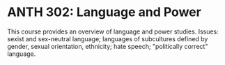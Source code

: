 # ANTH 302: Language and Power

This course provides an overview of language and power studies. Issues: sexist and sex-neutral language; languages of subcultures defined by gender, sexual orientation, ethnicity; hate speech; "politically correct" language.